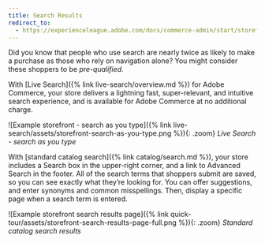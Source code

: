 ```yaml
---
title: Search Results
redirect_to:
  - https://experienceleague.adobe.com/docs/commerce-admin/start/storefront/storefront.html#search-results
---
```


Did you know that people who use search are nearly twice as likely to make a purchase as those who rely on navigation alone? You might consider these shoppers to be _pre-qualified_.

With [Live Search]({% link live-search/overview.md %}) for Adobe Commerce, your store delivers a lightning fast, super-relevant, and intuitive search experience, and is available for Adobe Commerce at no additional charge.

![Example storefront - search as you type]({% link live-search/assets/storefront-search-as-you-type.png %}){: .zoom}
_Live Search - search as you type_

With [standard catalog search]({% link catalog/search.md %}), your store includes a Search box in the upper-right corner, and a link to Advanced Search in the footer. All of the search terms that shoppers submit are saved, so you can see exactly what they’re looking for. You can offer suggestions, and enter synonyms and common misspellings. Then, display a specific page when a search term is entered.

![Example storefront search results page]({% link quick-tour/assets/storefront-search-results-page-full.png %}){: .zoom}
_Standard catalog search results_
